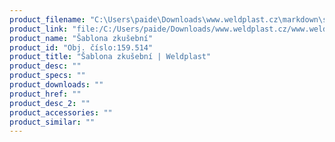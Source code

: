 ```yaml
---
product_filename: "C:\Users\paide\Downloads\www.weldplast.cz\markdown\sablona-zkusebni.md"
product_link: "file:/C:/Users/paide/Downloads/www.weldplast.cz/www.weldplast.cz/sablona-zkusebni"
product_name: "Šablona zkušební"
product_id: "Obj. číslo:159.514"
product_title: "Šablona zkušební | Weldplast"
product_desc: ""
product_specs: ""
product_downloads: ""
product_href: ""
product_desc_2: ""
product_accessories: ""
product_similar: ""
---
```

